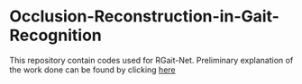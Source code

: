 # Occlusion-Reconstruction-in-Gait-Recognition
This repository contain codes used for RGait-Net. Preliminary explanation of the work done can be found by clicking [here](https://arxiv.org/abs/1912.06765)
